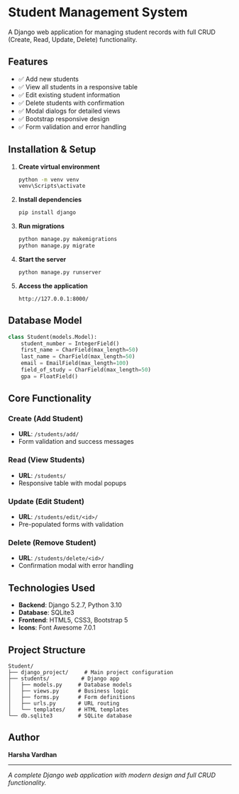 # Student Management System

A Django web application for managing student records with full CRUD (Create, Read, Update, Delete) functionality.

## Features

- ✅ Add new students
- ✅ View all students in a responsive table
- ✅ Edit existing student information
- ✅ Delete students with confirmation
- ✅ Modal dialogs for detailed views
- ✅ Bootstrap responsive design
- ✅ Form validation and error handling

## Installation & Setup

1. **Create virtual environment**
   ```bash
   python -m venv venv
   venv\Scripts\activate
   ```

2. **Install dependencies**
   ```bash
   pip install django
   ```

3. **Run migrations**
   ```bash
   python manage.py makemigrations
   python manage.py migrate
   ```

4. **Start the server**
   ```bash
   python manage.py runserver
   ```

5. **Access the application**
   ```
   http://127.0.0.1:8000/
   ```

## Database Model

```python
class Student(models.Model):
    student_number = IntegerField()
    first_name = CharField(max_length=50)
    last_name = CharField(max_length=50)
    email = EmailField(max_length=100)
    field_of_study = CharField(max_length=50)
    gpa = FloatField()
```

## Core Functionality

### Create (Add Student)
- **URL**: `/students/add/`
- Form validation and success messages

### Read (View Students)
- **URL**: `/students/`
- Responsive table with modal popups

### Update (Edit Student)
- **URL**: `/students/edit/<id>/`
- Pre-populated forms with validation

### Delete (Remove Student)
- **URL**: `/students/delete/<id>/`
- Confirmation modal with error handling

## Technologies Used

- **Backend**: Django 5.2.7, Python 3.10
- **Database**: SQLite3
- **Frontend**: HTML5, CSS3, Bootstrap 5
- **Icons**: Font Awesome 7.0.1

## Project Structure

```
Student/
├── django_project/     # Main project configuration
├── students/          # Django app
│   ├── models.py     # Database models
│   ├── views.py      # Business logic
│   ├── forms.py      # Form definitions
│   ├── urls.py       # URL routing
│   └── templates/    # HTML templates
└── db.sqlite3        # SQLite database
```

## Author

**Harsha Vardhan**

---

*A complete Django web application with modern design and full CRUD functionality.*